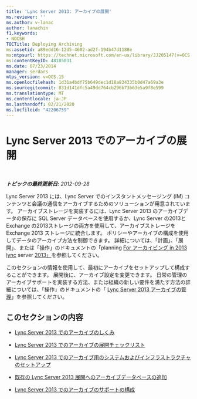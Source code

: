 ```yaml
---
title: 'Lync Server 2013: アーカイブの展開'
ms.reviewer: ''
ms.author: v-lanac
author: lanachin
f1.keywords:
- NOCSH
TOCTitle: Deploying Archiving
ms:assetid: a89edd16-12d5-4602-ad2f-194b47d1188e
ms:mtpsurl: https://technet.microsoft.com/en-us/library/JJ205147(v=OCS.15)
ms:contentKeyID: 48185031
ms.date: 07/23/2014
manager: serdars
mtps_version: v=OCS.15
ms.openlocfilehash: 1d31a4bdf75b649dec1d18a834335b0d47a69a3e
ms.sourcegitcommit: 831d141dfc5a49dd764cb296b73b63e5a9f8e599
ms.translationtype: MT
ms.contentlocale: ja-JP
ms.lasthandoff: 02/21/2020
ms.locfileid: "42206759"
---
```

<div data-xmlns="http://www.w3.org/1999/xhtml">

<div class="topic" data-xmlns="http://www.w3.org/1999/xhtml" data-msxsl="urn:schemas-microsoft-com:xslt" data-cs="https://msdn.microsoft.com/">

<div data-asp="https://msdn2.microsoft.com/asp">

# <a name="deploying-archiving-in-lync-server-2013"></a>Lync Server 2013 でのアーカイブの展開

</div>

<div id="mainSection">

<div id="mainBody">

<span> </span>

_**トピックの最終更新日:** 2012-09-28_

Lync Server 2013 には、Lync Server でのインスタントメッセージング (IM) コンテンツと会議の通信をアーカイブするためのソリューションが用意されています。 アーカイブストレージを実装するには、Lync Server 2013 のアーカイブデータの保存に SQL Server データベースを使用するか、Lync Server の2013と Exchange の2013ストレージの両方を使用して、アーカイブストレージを Exchange 2013 ストレージに統合します。 ポリシーやアーカイブの構成を使用してデータのアーカイブ方法を制御できます。 詳細については、「計画」、「展開」、または「操作」のドキュメントの「planning [For アーカイビング in 2013 lync](lync-server-2013-planning-for-archiving.md) server [2013」](lync-server-2013-how-archiving-works.md)を参照してください。

このセクションの情報を使用して、最初にアーカイブをセットアップして構成することができます。 展開後に、アーカイブ設定を変更できます。 日常の管理のアーカイブサポートを実装する方法、または組織の新しい要件を満たす方法の詳細については、「操作」のドキュメントの「 [Lync Server 2013 アーカイブの管理](lync-server-2013-managing-archiving.md)」を参照してください。

<div>

## <a name="in-this-section"></a>このセクションの内容

  - [Lync Server 2013 でのアーカイブのしくみ](lync-server-2013-how-archiving-works.md)

  - [Lync Server 2013 でのアーカイブの展開チェックリスト](lync-server-2013-deployment-checklist-for-archiving.md)

  - [Lync Server 2013 でのアーカイブ用のシステムおよびインフラストラクチャのセットアップ](lync-server-2013-setting-up-systems-and-infrastructure-for-archiving.md)

  - [既存の Lync Server 2013 展開へのアーカイブデータベースの追加](lync-server-2013-adding-archiving-databases-to-an-existing-lync-server-2013-deployment.md)

  - [Lync Server 2013 でのアーカイブのサポートの構成](lync-server-2013-configuring-support-for-archiving.md)

</div>

</div>

<span> </span>

</div>

</div>

</div>

